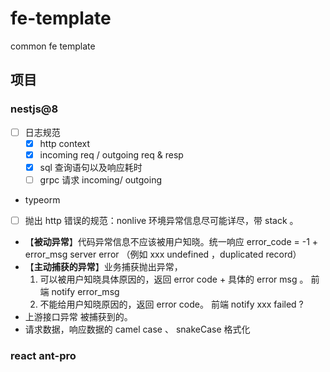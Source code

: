 # fe-template
common fe template


## 项目

### nestjs@8
- [ ] 日志规范
  - [x] http context 
  - [x] incoming req / outgoing req & resp 
  - [x] sql 查询语句以及响应耗时 
  - [ ] grpc 请求 incoming/ outgoing 
- typeorm 
- [ ]  抛出 http 错误的规范：nonlive 环境异常信息尽可能详尽，带 stack 。
  - 【**被动异常**】代码异常信息不应该被用户知晓。统一响应 error_code = -1 + error_msg server error （例如 xxx undefined ，duplicated record）
  - 【**主动捕获的异常**】业务捕获抛出异常，
    1. 可以被用户知晓具体原因的，返回 error code + 具体的 error msg 。 前端 notify error_msg
    2. 不能给用户知晓原因的，返回 error code。 前端 notify xxx failed ?
  - 上游接口异常 被捕获到的。
- 请求数据，响应数据的 camel case 、 snakeCase 格式化

### react ant-pro